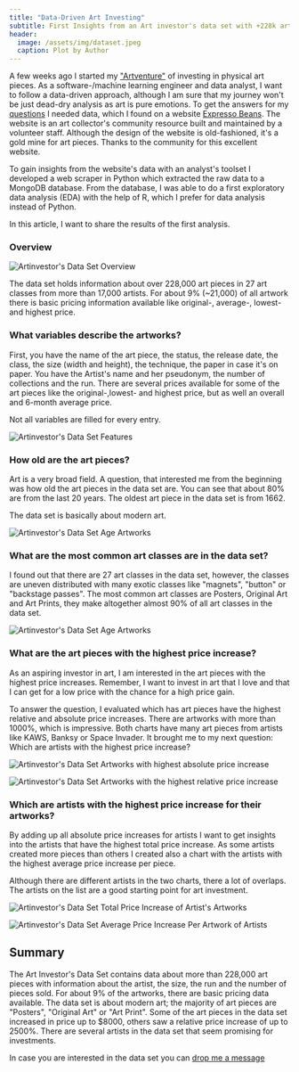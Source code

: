 ```yaml
---
title: "Data-Driven Art Investing"
subtitle: First Insights from an Art investor's data set with +228k artworks
header:
  image: /assets/img/dataset.jpeg
  caption: Plot by Author
---
```




















A few weeks ago I started my ["Artventure"](https://medium.datadriveninvestor.com/5-reasons-why-i-want-to-invest-in-art-this-year-a1b8937f2c38) of investing in physical art pieces. As a software-/machine learning engineer and data analyst, I want to follow a data-driven approach, although I am sure that my journey won't be just dead-dry analysis as art is pure emotions. To get the answers for my [questions](https://artventure.me/data_driven_art_investment_what_questions_i_want_to_get_answered/) I needed data, which I found on a website [Expresso Beans](https://expressobeans.com). The website is an art collector's community resource built and maintained by a volunteer staff. Although the design of the website is old-fashioned, it's a gold mine for art pieces. Thanks to the community for this excellent website.

To gain insights from the website's data with an analyst's toolset I developed a web scraper in Python which extracted the raw data to a MongoDB database. From the database, I was able to do a first exploratory data analysis (EDA) with the help of R, which I prefer for data analysis instead of Python.

In this article, I want to share the results of the first analysis.

### Overview

![Artinvestor's Data Set Overview](https://image-84nn9nef4.s3.amazonaws.com/overall_overview.jpeg)


The data set holds information about over 228,000 art pieces in 27 art classes from more than 17,000 artists. For about 9% (~21,000) of all artwork there is basic pricing information available like original-, average-, lowest- and highest price.

### What variables describe the artworks?

First, you have the name of the art piece, the status, the release date, the class, the size (width and height), the technique, the paper in case it's on paper. You have the Artist's name and her pseudonym, the number of collections and the run. There are several prices available for some of the art pieces like the original-,lowest- and highest price, but as well an overall and 6-month average price.

Not all variables are filled for every entry.

![Artinvestor's Data Set Features](https://image-84nn9nef4.s3.amazonaws.com/features.jpeg)

### How old are the art pieces?

Art is a very broad field. A question, that interested me from the beginning was how old the art pieces in the data set are. You can see that about 80% are from the last 20 years. The oldest art piece in the data set is from 1662.

The data set is basically about modern art.


![Artinvestor's Data Set Age Artworks](https://image-84nn9nef4.s3.amazonaws.com/age.jpeg)

### What are the most common art classes are in the data set?

I found out that there are 27 art classes in the data set, however, the classes are uneven distributed with many exotic classes like "magnets", "button" or "backstage passes". The most common art classes are Posters, Original Art and Art Prints, they make altogether almost 90% of all art classes in the data set.


![Artinvestor's Data Set Age Artworks](https://image-84nn9nef4.s3.amazonaws.com/art_classes.jpeg)


### What are the art pieces with the highest price increase?

As an aspiring investor in art, I am interested in the art pieces with the highest price increases. Remember, I want to invest in art that I love and that I can get for a low price with the chance for a high price gain.

To answer the question, I evaluated which has art pieces have the highest relative and absolute price increases. There are artworks with more than 1000%, which is impressive. Both charts have many art pieces from artists like KAWS, Banksy or Space Invader. It brought me to my next question: Which are artists with the highest price increase?



![Artinvestor's Data Set Artworks with highest absolute price increase](https://image-84nn9nef4.s3.amazonaws.com/price_increase.jpeg)


![Artinvestor's Data Set Artworks with the highest relative price increase](https://image-84nn9nef4.s3.amazonaws.com/price_increase_relative.jpeg)


### Which are artists with the highest price increase for their artworks?

By adding up all absolute price increases for artists I want to get insights into the artists that have the highest total price increase. As some artists created more pieces than others I created also a chart with the artists with the highest average price increase per piece.

Although there are different artists in the two charts, there a lot of overlaps. The artists on the list are a good starting point for art investment.

![Artinvestor's Data Set Total Price Increase of Artist's Artworks ](https://image-84nn9nef4.s3.amazonaws.com/artists.jpeg)



![Artinvestor's Data Set Average Price Increase Per Artwork of Artists](https://image-84nn9nef4.s3.amazonaws.com/artists_per_piece.jpeg)

## Summary

The Art Investor's Data Set contains data about more than 228,000 art pieces with information about the artist, the size, the run and the number of pieces sold. For about 9% of the artworks, there are basic pricing data available. The data set is about modern art; the majority of art pieces are "Posters", "Original Art" or "Art Print". Some of the art pieces in the data set increased in price up to $8000, others saw a relative price increase of up to 2500%. There are several artists in the data set that seem promising for investments.

In case you are interested in the data set you can [drop me a message](mailto:jens@artventure.com)
